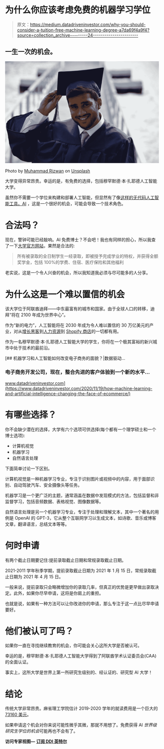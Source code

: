 # 为什么你应该考虑免费的机器学习学位

> 原文：<https://medium.datadriveninvestor.com/why-you-should-consider-a-tuition-free-machine-learning-degree-a7da69f4a9f4?source=collection_archive---------24----------------------->

## 一生一次的机会。️

![](img/f777933e25036606b823955769c6ea67.png)

Photo by [Muhammad Rizwan](https://unsplash.com/@rizsam?utm_source=medium&utm_medium=referral) on [Unsplash](https://unsplash.com?utm_source=medium&utm_medium=referral)

大学变得异常昂贵。幸运的是，有免费的选择，包括穆罕默德·本·扎耶德人工智能大学。

虽然你不需要一个学位来构建和部署人工智能，但显然有了像[这样的无代码人工智能工具。AI](http://obviously.ai) ，这是一个很好的机会，可能会导致一个技术角色。

# 合法吗？

现在，警钟可能已经敲响。AI 免费博士？不会吧！我也有同样的担心，所以我查了一下[大学官方网站](https://mbzuai.ac.ae/study/admissions)，果然是合法的:

> 所有被录取的全日制学生一经录取，即被授予完成学业的特权，并获得全额奖学金，包括 100%的学费、住宿、医疗保险和其他福利

老实说，这是一个令人兴奋的机会，所以我知道我必须与尽可能多的人分享。

# 为什么这是一个难以置信的机会

该大学位于阿联酋迪拜——中东最富有的城市和国家。由于全球人口的转移，迪拜“将在 2100 年成为世界中心”。

作为“新的电力”，人工智能将在 2030 年成为令人难以置信的 30 万亿美元的产业，对从[增长黑客](https://www.obviously.ai/post/the-insanely-useful-guide-for-using-ml-to-growth-hack)到[人力资源](https://www.obviously.ai/post/using-hr-data-to-predict-when-your-best-employees-will-leave)到 [Shopify 商店](https://www.obviously.ai/post/attributing-referral-sales-inside-your-shopify-store)的一切都有用。

作为一名穆罕默德·本·扎耶德人工智能大学的学生，你将在一个极其富裕的新兴城市中处于技术的最前沿。

[](https://www.datadriveninvestor.com/2020/11/19/how-machine-learning-and-artificial-intelligence-changing-the-face-of-ecommerce/) [## 机器学习和人工智能如何改变电子商务的面貌？|数据驱动…

### 电子商务开发公司，现在，整合先进的客户体验到一个新的水平…

www.datadriveninvestor.com](https://www.datadriveninvestor.com/2020/11/19/how-machine-learning-and-artificial-intelligence-changing-the-face-of-ecommerce/) 

# 有哪些选择？

你不会缺少潜在的选择，大学有六个选项可供选择(每个都有一个理学硕士和一个博士选项):

*   计算机视觉
*   机器学习
*   自然语言处理

下面简单讨论一下区别。

计算机视觉是一种机器学习专业，专注于识别图片或视频中的内容，用于面部识别、自动驾驶汽车、安全摄像头等任务。

机器学习是一个更广泛的主题，通常涵盖在数据中发现模式的方法，包括监督和非监督学习，包括音频数据、表格视觉、图像数据等。

自然语言处理是另一个机器学习专业，专注于处理和理解文本，其中一个著名的用例是 OpenAI 的 GPT-3，它从整个互联网学习以生成文本，如诗歌、音乐或博客文章，翻译语言，总结文本等等。

# 何时申请

有两个截止日期要记住:提前录取截止日期和常规录取截止日期。

2021-2011 学年秋季学期，提前录取截止日期为 2021 年 1 月 15 日，常规录取截止日期为 2021 年 4 月 15 日。

一般来说，提前录取只会略微增加你的录取几率，但真正的优势是更早做出录取决定。此外，如果你尽早申请，这将是你肩上的重担。

也就是说，如果有一种方法可以让你改进你的申请，那么专注于这一点比尽早申请要好。

# 他们被认可了吗？

如果你一直在寻找继续教育的机会，你可能会关心这所大学是否被认可。

幸运的是，穆罕默德·本·扎耶德人工智能大学得到了阿联酋学术认证委员会(CAA)的全面认证。

事实上，这所大学是世界上第一所研究生级别的、经认证的、研究型 AI 大学！

# 结论

传统大学非常昂贵。麻省理工学院估计 2019-2020 学年的就读费用是一个巨大的[73160 美元](https://sfs.mit.edu/undergraduate-students/the-cost-of-attendance/annual-student-budget/)。

如果申请这个机会对你来说可能性微乎其微，那就不用想了。免费获得 AI *世界级研究生学位的机会*可能再也不会有了。

**访问专家视图—** [**订阅 DDI 英特尔**](https://datadriveninvestor.com/ddi-intel)